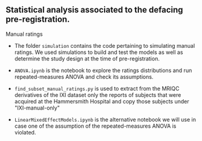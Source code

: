 ## Statistical analysis associated to the defacing pre-registration.

Manual ratings

- The folder `simulation` contains the code pertaining to simulating manual ratings. We used simulations to build and test the models as well as determine the study design at the time of pre-registration.

- `ANOVA.ipynb` is the notebook to explore the ratings distributions and run repeated-measures ANOVA and check its assumptions.

- `find_subset_manual_ratings.py` is used to extract from the MRIQC derivatives of the IXI dataset only the reports of subjects that were acquired at the Hammersmith Hospital and copy those subjects under "IXI-manual-only"

- `LinearMixedEffectModels.ipynb` is the alternative notebook we will use in case one of the assumption of the repeated-measures ANOVA is violated.


